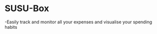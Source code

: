 SUSU-Box
========
-Easily track and monitor all your expenses and visualise your spending habits 
 
 
